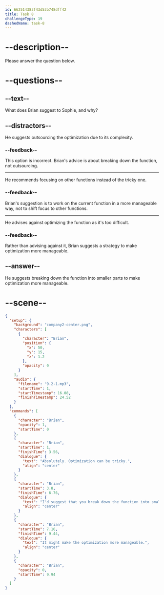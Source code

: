 ```yaml
---
id: 662514383f43d53b748dff42
title: Task 8
challengeType: 19
dashedName: task-8
---
```


<!-- (Audio) Brian: Absolutely. Optimization can be tricky. I'd suggest that you break down the function into smaller parts. It might make the optimization more manageable. -->

# --description--

Please answer the question below.

# --questions--

## --text--

What does Brian suggest to Sophie, and why?

## --distractors--

He suggests outsourcing the optimization due to its complexity.

### --feedback--

This option is incorrect. Brian's advice is about breaking down the function, not outsourcing.

---

He recommends focusing on other functions instead of the tricky one.

### --feedback--

Brian's suggestion is to work on the current function in a more manageable way, not to shift focus to other functions.

---

He advises against optimizing the function as it's too difficult.

### --feedback--

Rather than advising against it, Brian suggests a strategy to make optimization more manageable.

## --answer--

He suggests breaking down the function into smaller parts to make optimization more manageable.

# --scene--

```json
{
  "setup": {
    "background": "company2-center.png",
    "characters": [
      {
        "character": "Brian",
        "position": {
          "x": 50,
          "y": 15,
          "z": 1.2
        },
        "opacity": 0
      }
    ],
    "audio": {
      "filename": "9.2-1.mp3",
      "startTime": 1,
      "startTimestamp": 16.08,
      "finishTimestamp": 24.52
    }
  },
  "commands": [
    {
      "character": "Brian",
      "opacity": 1,
      "startTime": 0
    },
    {
      "character": "Brian",
      "startTime": 1,
      "finishTime": 3.56,
      "dialogue": {
        "text": "Absolutely. Optimization can be tricky.",
        "align": "center"
      }
    },
    {
      "character": "Brian",
      "startTime": 3.8,
      "finishTime": 6.76,
      "dialogue": {
        "text": "I'd suggest that you break down the function into smaller parts.",
        "align": "center"
      }
    },
    {
      "character": "Brian",
      "startTime": 7.16,
      "finishTime": 9.44,
      "dialogue": {
        "text": "It might make the optimization more manageable.",
        "align": "center"
      }
    },
    {
      "character": "Brian",
      "opacity": 0,
      "startTime": 9.94
    }
  ]
}
```

